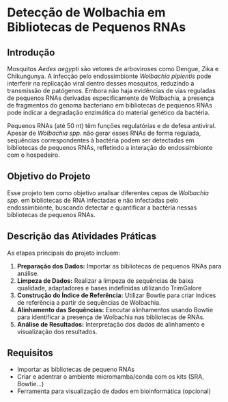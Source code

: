 # Detecção de Wolbachia em Bibliotecas de Pequenos RNAs

## Introdução


Mosquitos _Aedes aegypti_ são vetores de arboviroses como Dengue, Zika e Chikungunya. A infecção pelo endossimbionte _Wolbachia pipientis_ pode interferir na replicação viral dentro desses mosquitos, reduzindo a transmissão de patógenos. Embora não haja evidências de vias reguladas de pequenos RNAs derivadas especificamente de Wolbachia, a presença de fragmentos do genoma bacteriano em bibliotecas de pequenos RNAs pode indicar a degradação enzimática do material genético da bactéria. 

Pequenos RNAs (até 50 nt) têm funções regulatórias e de defesa antiviral. Apesar de _Wolbachia spp._ não gerar esses RNAs de forma regulada, sequências correspondentes à bactéria podem ser detectadas em bibliotecas de pequenos RNAs, refletindo a interação do endossimbionte com o hospedeiro.


## Objetivo do Projeto

Esse projeto tem como objetivo analisar diferentes cepas de _Wolbachia spp._ em bibliotecas de RNA infectadas e não infectadas pelo endossimbionte, buscando detectar e quantificar a bactéria nessas bibliotecas de pequenos RNAs.

## Descrição das Atividades Práticas

As etapas principais do projeto incluem:

1. **Preparação dos Dados:** Importar as bibliotecas de pequenos RNAs para análise.
2. **Limpeza de Dados:** Realizar a limpeza de sequências de baixa qualidade, adaptadores e bases indefinidas utilizando TrimGalore
3. **Construção do Índice de Referência:** Utilizar Bowtie para criar índices de referência a partir de sequências de Wolbachia.
4. **Alinhamento das Sequências:** Executar alinhamentos usando Bowtie para identificar a presença de Wolbachia nas bibliotecas de RNAs.
5. **Análise de Resultados:** Interpretação dos dados de alinhamento e visualização dos resultados.

## Requisitos

- Importar as bibliotecas de pequeno RNAs
- Criar e adentrar o ambiente micromamba/conda com os kits (SRA, Bowtie...)
- Ferramenta para visualização de dados em bioinformática (opcional)
